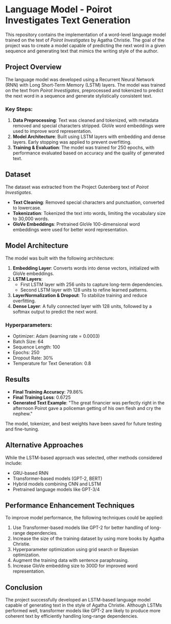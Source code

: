 # Language Model - Poirot Investigates Text Generation

This repository contains the implementation of a word-level language model trained on the text of *Poirot Investigates* by Agatha Christie. The goal of the project was to create a model capable of predicting the next word in a given sequence and generating text that mimics the writing style of the author.

## Project Overview

The language model was developed using a Recurrent Neural Network (RNN) with Long Short-Term Memory (LSTM) layers. The model was trained on the text from *Poirot Investigates*, preprocessed and tokenized to predict the next word in a sequence and generate stylistically consistent text.

### Key Steps:
1. **Data Preprocessing**: Text was cleaned and tokenized, with metadata removed and special characters stripped. GloVe word embeddings were used to improve word representation.
2. **Model Architecture**: Built using LSTM layers with embedding and dense layers. Early stopping was applied to prevent overfitting.
3. **Training & Evaluation**: The model was trained for 250 epochs, with performance evaluated based on accuracy and the quality of generated text.

## Dataset

The dataset was extracted from the Project Gutenberg text of *Poirot Investigates*.

- **Text Cleaning**: Removed special characters and punctuation, converted to lowercase.
- **Tokenization**: Tokenized the text into words, limiting the vocabulary size to 30,000 words.
- **GloVe Embeddings**: Pretrained GloVe 100-dimensional word embeddings were used for better word representation.

## Model Architecture

The model was built with the following architecture:

1. **Embedding Layer**: Converts words into dense vectors, initialized with GloVe embeddings.
2. **LSTM Layers**: 
   - First LSTM layer with 256 units to capture long-term dependencies.
   - Second LSTM layer with 128 units to refine learned patterns.
3. **LayerNormalization & Dropout**: To stabilize training and reduce overfitting.
4. **Dense Layer**: A fully connected layer with 128 units, followed by a softmax output to predict the next word.

### Hyperparameters:
- Optimizer: Adam (learning rate = 0.0003)
- Batch Size: 64
- Sequence Length: 100
- Epochs: 250
- Dropout Rate: 30%
- Temperature for Text Generation: 0.8

## Results

- **Final Training Accuracy**: 79.86%
- **Final Training Loss**: 0.6725
- **Generated Text Example**:
  "The great financier was perfectly right in the afternoon Poirot gave a policeman getting of his own flesh and cry the nephew."

The model, tokenizer, and best weights have been saved for future testing and fine-tuning.

## Alternative Approaches

While the LSTM-based approach was selected, other methods considered include:
- GRU-based RNN
- Transformer-based models (GPT-2, BERT)
- Hybrid models combining CNN and LSTM
- Pretrained language models like GPT-3/4

## Performance Enhancement Techniques

To improve model performance, the following techniques could be applied:
1. Use Transformer-based models like GPT-2 for better handling of long-range dependencies.
2. Increase the size of the training dataset by using more books by Agatha Christie.
3. Hyperparameter optimization using grid search or Bayesian optimization.
4. Augment the training data with sentence paraphrasing.
5. Increase GloVe embedding size to 300D for improved word representation.

## Conclusion

The project successfully developed an LSTM-based language model capable of generating text in the style of Agatha Christie. Although LSTMs performed well, transformer models like GPT-2 are likely to produce more coherent text by efficiently handling long-range dependencies.


